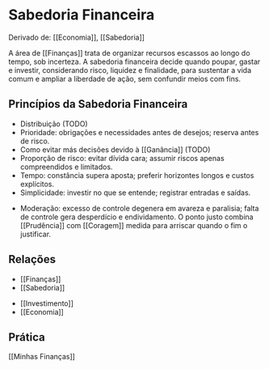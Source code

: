 # Sabedoria Financeira

Derivado de: [[Economia]], [[Sabedoria]]

A área de [[Finanças]] trata de organizar recursos escassos ao longo do tempo, sob incerteza. A sabedoria financeira decide quando poupar, gastar e investir, considerando risco, liquidez e finalidade, para sustentar a vida comum e ampliar a liberdade de ação, sem confundir meios com fins.

## Princípios da Sabedoria Financeira

- Distribuição (TODO)
- Prioridade: obrigações e necessidades antes de desejos; reserva antes de risco.
- Como evitar más decisões devido à [[Ganância]] (TODO)
- Proporção de risco: evitar dívida cara; assumir riscos apenas compreendidos e limitados.
- Tempo: constância supera aposta; preferir horizontes longos e custos explícitos.
- Simplicidade: investir no que se entende; registrar entradas e saídas.
* Moderação: excesso de controle degenera em avareza e paralisia; falta de controle gera desperdício e endividamento. O ponto justo combina [[Prudência]] com [[Coragem]] medida para arriscar quando o fim o justificar.

## Relações

* [[Finanças]]
* [[Sabedoria]]
- [[Investimento]]
- [[Economia]]

## Prática

[[Minhas Finanças]]